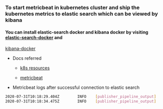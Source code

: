 ### To start metricbeat in kubernetes cluster and ship the kubernetes metrics to elastic search which can be viewed by kibana

#### You can install elastic-search docker and kibana docker by visiting [elastic-search-docker](https://github.com/codeaprendiz/ansible-kitchen/tree/master/playbooks/roles/elastic-search-cluster-docker) and 
[kibana-docker](https://github.com/codeaprendiz/ansible-kitchen/tree/master/playbooks/roles/kibana-docker)

- Docs referred

    - [k8s resources](https://raw.githubusercontent.com/elastic/beats/7.8/deploy/kubernetes/metricbeat-kubernetes.yaml)

    - [metricbeat](https://www.elastic.co/guide/en/beats/metricbeat/current/metricbeat-reference-yml.html)




- Metricbeat logs after successful connection to elastic search

```bash
2020-07-31T10:18:29.404Z        INFO    [publisher_pipeline_output]     pipeline/output.go:144  Connecting to backoff(elasticsearch(http://35.226.68.74:9200))
2020-07-31T10:18:34.475Z        INFO    [publisher_pipeline_output]     pipeline/output.go:152  Connection to backoff(elasticsearch(http://35.226.68.74:9200)) established
```